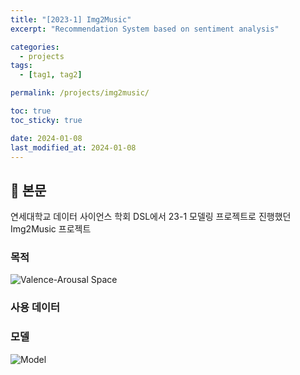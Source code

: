 ```yaml
---
title: "[2023-1] Img2Music"
excerpt: "Recommendation System based on sentiment analysis"

categories:
  - projects
tags:
  - [tag1, tag2]

permalink: /projects/img2music/

toc: true
toc_sticky: true

date: 2024-01-08
last_modified_at: 2024-01-08
---
```


## 🦥 본문

연세대학교 데이터 사이언스 학회 DSL에서 23-1 모델링 프로젝트로 진행했던 Img2Music 프로젝트

### 목적
![Valence-Arousal Space](https://github.com/YooChae/YooChae.github.io/assets/108792745/805322a0-2ecc-4ace-8bc1-58c5d4edede3)



### 사용 데이터



### 모델
![Model](https://github.com/YooChae/YooChae.github.io/assets/108792745/3c7a6acc-68c8-4bce-8e0f-c61ab43a3602)


